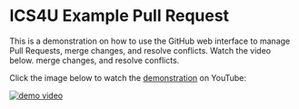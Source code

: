 # ICS4U Example Pull Request

This is a demonstration on how to use the GitHub web interface to manage Pull Requests, 
merge changes, and resolve conflicts. Watch the video below.
merge changes, and resolve conflicts. 

Click the image below to watch the [demonstration](https://youtu.be/ZFaGQrsYlXY) on YouTube:

[![demo video](https://img.youtube.com/vi/ZFaGQrsYlXY/0.jpg)](https://www.youtube.com/watch?v=ZFaGQrsYlXY)
